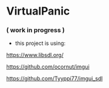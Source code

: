 # VirtualPanic
### ( work in progress )


- this project is using: 

https://www.libsdl.org/

https://github.com/ocornut/imgui

https://github.com/Tyyppi77/imgui_sdl
